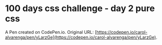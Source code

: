 # 100 days css challenge - day 2 pure css 

A Pen created on CodePen.io. Original URL: [https://codepen.io/carol-alvarenga/pen/yLarzGe](https://codepen.io/carol-alvarenga/pen/yLarzGe).


